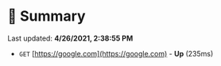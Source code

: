 # 📖 Summary
Last updated: **4/26/2021, 2:38:55 PM**

- `GET` [https://google.com](https://google.com) - **Up** (235ms)
